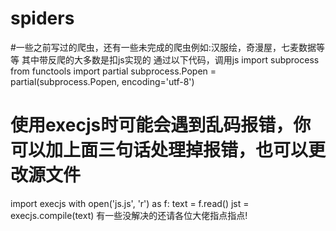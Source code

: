 # spiders
#一些之前写过的爬虫，还有一些未完成的爬虫例如:汉服绘，奇漫屋，七麦数据等等
其中带反爬的大多数是扣js实现的
通过以下代码，调用js
import subprocess
from functools import partial
subprocess.Popen = partial(subprocess.Popen, encoding='utf-8')
# 使用execjs时可能会遇到乱码报错，你可以加上面三句话处理掉报错，也可以更改源文件
import execjs
with open('js.js', 'r') as f:
    text = f.read()
    jst = execjs.compile(text)
有一些没解决的还请各位大佬指点指点!
